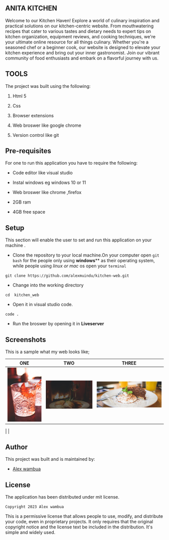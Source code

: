 ## ANITA KITCHEN
Welcome to our Kitchen Haven! Explore a world of culinary inspiration and practical solutions on our kitchen-centric website. From mouthwatering recipes that cater to various tastes and dietary needs to expert tips on kitchen organization, equipment reviews, and cooking techniques, we're your ultimate online resource for all things culinary. Whether you're a seasoned chef or a beginner cook, our website is designed to elevate your kitchen experience and bring out your inner gastronomist. Join our vibrant community of food enthusiasts and embark on a flavorful journey with us.

## TOOLS
The project was built using the following:

1. Html 5

2. Css

3. Browser extensions

4. Web broswer like google chrome

5. Version control like git
## Pre-requisites

For one to run this application you have to require the following:

- Code editor like visual studio

- Instal windows eg windows 10 or 11

- Web broswer like chrome ,firefox

- 2GB ram

- 4GB free space

## Setup

This section will enable the user to set and run this application on your  machine .

- Clone the repository to your local machine.On your computer open `git bash`  for the people only using **windows**** as their operating system, while people using *linux or mac* os open your `terminal`

```
git clone https://github.com/alexmuindu/kitchen-web.git
```
- Change into the working directory

```
cd  kitchen_web
```

- Open it in visual studio code.
```
code .
```
- Run the broswer by opening it in **Liveserver**

## Screenshots

This is a sample what my web looks like;





| ONE | TWO| THREE |
|----------------|-------------------|-----------------|
| ![ONE](drink2.jpg)  |  ![TWO](dinner.jpg) | ![THREE](fastFood1.jpg)
  |
| 
## Author

This  project was built and is maintained by:

- [Alex wambua ](https://github.com/alexmuindu)

## License

The  application has been distributed under mit license.

```
Copyright 2023 Alex wambua
```
 This is a permissive license that allows people to use, modify, and distribute your code, even in proprietary projects. It only requires that the original copyright notice and the license text be included in the distribution. It's simple and widely used.











